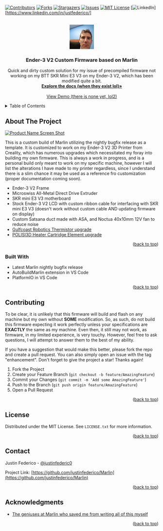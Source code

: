 <!-- Improved compatibility of back to top link: See: https://github.com/othneildrew/Best-README-Template/pull/73 -->
<a name="readme-top"></a>
<!--
*** Thanks for checking out the Best-README-Template. If you have a suggestion
*** that would make this better, please fork the repo and create a pull request
*** or simply open an issue with the tag "enhancement".
*** Don't forget to give the project a star!
*** Thanks again! Now go create something AMAZING! :D
-->



<!-- PROJECT SHIELDS -->
<!--
*** I'm using markdown "reference style" links for readability.
*** Reference links are enclosed in brackets [ ] instead of parentheses ( ).
*** See the bottom of this document for the declaration of the reference variables
*** for contributors-url, forks-url, etc. This is an optional, concise syntax you may use.
*** https://www.markdownguide.org/basic-syntax/#reference-style-links
-->
[![Contributors][contributors-shield]][contributors-url]
[![Forks][forks-shield]][forks-url]
[![Stargazers][stars-shield]][stars-url]
[![Issues][issues-shield]][issues-url]
[![MIT License][license-shield]][license-url]
[![LinkedIn][linkedin-shield]][https://www.linkedin.com/in/justfederico/]



<!-- PROJECT LOGO -->
<br />
<div align="center">
  <a href="https://github.com/justinfederico/Marlin">
    <img src="linus.png" alt="Logo" width="80" height="80">
  </a>

<h3 align="center">Ender-3 V2 Custom Firmware based on Marlin</h3>

  <p align="center">
    Quick and dirty custom solution for my issue of precompiled firmware not working on my BTT SKR Mini E3 V3 on my Ender-3 V2, which has been modified quite  a bit.
    <br />
    <a href="https://github.com/github_username/repo_name"><strong>Explore the docs (when they exist lol)»</strong></a>
    <br />
    <br />
    <a href="https://github.com/github_username/repo_name">View Demo (there is none yet, lol2)</a>
  </p>
</div>



<!-- TABLE OF CONTENTS -->
<details>
  <summary>Table of Contents</summary>
  <ol>
    <li>
      <a href="#about-the-project">About The Project</a>
      <ul>
        <li><a href="#built-with">Built With</a></li>
      </ul>
    </li>
    <li>
      <a href="#getting-started">Getting Started</a>
      <ul>
        <li><a href="#prerequisites">Prerequisites</a></li>
        <li><a href="#installation">Installation</a></li>
      </ul>
    </li>
    <li><a href="#usage">Usage</a></li>
    <li><a href="#roadmap">Roadmap</a></li>
    <li><a href="#contributing">Contributing</a></li>
    <li><a href="#license">License</a></li>
    <li><a href="#acknowledgments">Acknowledgments</a></li>
  </ol>
</details>



<!-- ABOUT THE PROJECT -->
## About The Project

[![Product Name Screen Shot][product-screenshot]](https://example.com)

This is a custom build of Marlin utilizing the nightly bugfix release as a template. It is customized to work on my Ender-3 V2 3D Printer from Creality, which has numerous upgrades which necessitated my foray into building my own firmware. This is always a work in progress, and is a personal build only meant to work on my specific machine, however I will list the alterations I have made to my printer regardless, since I understand there is a slim chance it may be used as a reference fro customization (proper documentation coming soon).

* Ender-3 V2 Frame
* Microswiss All-Metal Direct Drive Extruder
* SKR mini E3 V3 motherboard
* Stock Ender-3 V2 LCD with custom ribbon cable for interfacing with SKR mini E3 V3 (doesn't work without custom cable AND updating firmware on display)
* Custom Satsana duct made with ASA, and Noctua 40x10mm 12V fan to reduce noise
* [Gulfcoast Robotics Thermistor upgrade](https://www.amazon.com/gp/product/B08R3J6GJ3/ref=ppx_yo_dt_b_asin_title_o01_s00?ie=UTF8&psc=1)
* [POLISI3D Heater Cartridge Element upgrade](https://www.amazon.com/gp/product/B08CNCHC29/ref=ppx_yo_dt_b_asin_title_o00_s00?ie=UTF8&th=1)

<p align="right">(<a href="#readme-top">back to top</a>)</p>



### Built With

* Latest Marlin nightly bugfix release
* AutoBuildMarlin extension in VS Code
* PlatformIO in VS Code

<p align="right">(<a href="#readme-top">back to top</a>)</p>


<!-- CONTRIBUTING -->
## Contributing

To be clear, it is unlikely that this firmware will build and flash on any machine but my own without **SOME** modification. So, as such, do not build this firmware expecting it work perfectly unless your specifications are **EXACTLY** the same as my machine. Even then, it still may not work, as firmware, in my limited experience, is very touchy. However, feel free to ask questions, I will attempt to answer them to the best of my ability.

If you have a suggestion that would make this better, please fork the repo and create a pull request. You can also simply open an issue with the tag "enhancement".
Don't forget to give the project a star! Thanks again!

1. Fork the Project
2. Create your Feature Branch (`git checkout -b feature/AmazingFeature`)
3. Commit your Changes (`git commit -m 'Add some AmazingFeature'`)
4. Push to the Branch (`git push origin feature/AmazingFeature`)
5. Open a Pull Request

<p align="right">(<a href="#readme-top">back to top</a>)</p>



<!-- LICENSE -->
## License

Distributed under the MIT License. See `LICENSE.txt` for more information.

<p align="right">(<a href="#readme-top">back to top</a>)</p>



<!-- CONTACT -->
## Contact

Justin Federico - [@justinfederic0](https://twitter.com/justinfederic0)

Project Link: [https://github.com/justinfederico/Marlin](https://github.com/justinfederico/Marlin)

<p align="right">(<a href="#readme-top">back to top</a>)</p>



<!-- ACKNOWLEDGMENTS -->
## Acknowledgments

* [The geniuses at Marlin who saved me from writing all of this myself](https://github.com/MarlinFirmware/Marlin)

<p align="right">(<a href="#readme-top">back to top</a>)</p>



<!-- MARKDOWN LINKS & IMAGES -->
<!-- https://www.markdownguide.org/basic-syntax/#reference-style-links -->
[contributors-shield]: https://img.shields.io/github/contributors/github_username/repo_name.svg?style=for-the-badge
[contributors-url]: https://github.com/github_username/repo_name/graphs/contributors
[forks-shield]: https://img.shields.io/github/forks/github_username/repo_name.svg?style=for-the-badge
[forks-url]: https://github.com/github_username/repo_name/network/members
[stars-shield]: https://img.shields.io/github/stars/github_username/repo_name.svg?style=for-the-badge
[stars-url]: https://github.com/github_username/repo_name/stargazers
[issues-shield]: https://img.shields.io/github/issues/github_username/repo_name.svg?style=for-the-badge
[issues-url]: https://github.com/github_username/repo_name/issues
[license-shield]: https://img.shields.io/github/license/github_username/repo_name.svg?style=for-the-badge
[license-url]: https://github.com/github_username/repo_name/blob/master/LICENSE.txt
[linkedin-shield]: https://img.shields.io/badge/-LinkedIn-black.svg?style=for-the-badge&logo=linkedin&colorB=555
[linkedin-url]: https://linkedin.com/in/linkedin_username
[product-screenshot]: images/screenshot.png
[Next.js]: https://img.shields.io/badge/next.js-000000?style=for-the-badge&logo=nextdotjs&logoColor=white
[Next-url]: https://nextjs.org/
[React.js]: https://img.shields.io/badge/React-20232A?style=for-the-badge&logo=react&logoColor=61DAFB
[React-url]: https://reactjs.org/
[Vue.js]: https://img.shields.io/badge/Vue.js-35495E?style=for-the-badge&logo=vuedotjs&logoColor=4FC08D
[Vue-url]: https://vuejs.org/
[Angular.io]: https://img.shields.io/badge/Angular-DD0031?style=for-the-badge&logo=angular&logoColor=white
[Angular-url]: https://angular.io/
[Svelte.dev]: https://img.shields.io/badge/Svelte-4A4A55?style=for-the-badge&logo=svelte&logoColor=FF3E00
[Svelte-url]: https://svelte.dev/
[Laravel.com]: https://img.shields.io/badge/Laravel-FF2D20?style=for-the-badge&logo=laravel&logoColor=white
[Laravel-url]: https://laravel.com
[Bootstrap.com]: https://img.shields.io/badge/Bootstrap-563D7C?style=for-the-badge&logo=bootstrap&logoColor=white
[Bootstrap-url]: https://getbootstrap.com
[JQuery.com]: https://img.shields.io/badge/jQuery-0769AD?style=for-the-badge&logo=jquery&logoColor=white
[JQuery-url]: https://jquery.com 
